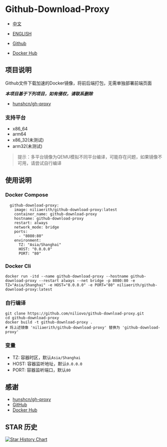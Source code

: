 # Github-Download-Proxy

- [中文](./README.md)
- [ENGLISH](./README-EN.md)

- [Github](https://github.com/niliovo/github-download-proxy)
- [Docker Hub](https://hub.docker.com/r/niliaerith/github-download-proxy)

## 项目说明

Github文件下载加速的Docker镜像，将前后端打包，无需单独部署前端页面

***本项目基于下列项目，如有侵权，请联系删除***

- [hunshcn/gh-proxy](https://github.com/hunshcn/gh-proxy)

### 支持平台

- x86_64
- arm64
- x86_32(未测试)
- arm32(未测试)

> 提示：多平台镜像为QEMU模拟不同平台编译，可能存在问题，如果镜像不可用，请尝试自行编译

## 使用说明

### Docker Compose

```
  github-download-proxy:
    image: niliaerith/github-download-proxy:latest
    container_name: github-download-proxy
    hostname: github-download-proxy
    restart: always
    network_mode: bridge
    ports:
      - "8080:80"
    environment:
      TZ: "Asia/Shanghai"
      HOST: "0.0.0.0"
      PORT: "80"
```

### Docker Cli

```
docker run -itd --name github-download-proxy --hostname github-download-proxy --restart always --net bridge -p 8080:80 -e TZ="Asia/Shanghai" -e HOST="0.0.0.0" -e PORT="80" niliaerith/github-download-proxy:latest
```

### 自行编译

```
git clone https://github.com/niliovo/github-download-proxy.git
cd github-download-proxy
docker build -t github-download-proxy .
# 将上述镜像 'niliaerith/github-download-proxy' 替换为 'github-download-proxy'
```

### 变量

- TZ: 容器时区，默认`Asia/Shanghai`
- HOST: 容器监听地址，默认`0.0.0.0`
- PORT: 容器监听端口，默认`80`

## 感谢

- [hunshcn/gh-proxy](https://github.com/hunshcn/gh-proxy)
- [GitHub](https://github.com/)
- [Docker Hub](https://hub.docker.com/)

## STAR 历史

<a href="https://star-history.com/#niliovo/github-download-proxy&Date">
  <picture>
    <source media="(prefers-color-scheme: dark)" srcset="https://api.star-history.com/svg?repos=niliovo/github-download-proxy&type=Date&theme=dark" />
    <source media="(prefers-color-scheme: light)" srcset="https://api.star-history.com/svg?repos=niliovo/github-download-proxy&type=Date" />
    <img alt="Star History Chart" src="https://api.star-history.com/svg?repos=niliovo/github-download-proxy&type=Date" />
  </picture>
</a>
